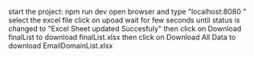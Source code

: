 start the project: npm run dev
open browser and type "localhost:8080 "
select the excel file
click on upoad 
wait for few seconds until status is changed to "Excel Sheet updated Succesfuly"
then click on Download finalList to download finalList.xlsx
then click on Download All Data to download EmailDomainList.xlsx